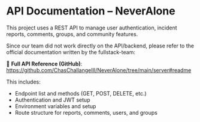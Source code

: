 # API Documentation – NeverAlone

This project uses a REST API to manage user authentication, incident reports, comments, groups, and community features.

Since our team did not work directly on the API/backend, please refer to the official documentation written by the fullstack-team:

🔗 **Full API Reference (GitHub)**:  
https://github.com/ChasChallangeIII/NeverAlone/tree/main/server#readme

This includes:
- Endpoint list and methods (GET, POST, DELETE, etc.)
- Authentication and JWT setup
- Environment variables and setup
- Route structure for reports, comments, users, and groups


